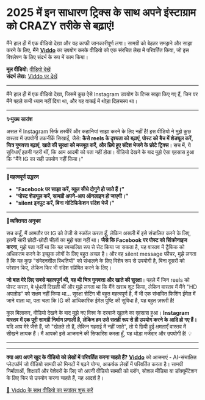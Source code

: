 # 2025 में इन साधारण ट्रिक्स के साथ अपने इंस्टाग्राम को CRAZY तरीके से बढ़ाएं!

मैंने हाल ही में एक वीडियो देखा और यह काफी जानकारीपूर्ण लगा। सामग्री को बेहतर समझने और साझा करने के लिए, मैंने **[Viddo](https://viddo.pro/)** का उपयोग करके वीडियो को एक संरचित लेख में परिवर्तित किया, जो इस विश्लेषण के लिए संदर्भ के रूप में काम किया।

**मूल वीडियो:** [वीडियो देखें](https://www.youtube.com/watch?v=BzQgV2x-cxY)  
**संदर्भ लेख:** [Viddo पर देखें](https://viddo.pro/zh/video-result/c85437dd-6263-42b4-b6f7-bf3afaf11d28)

---

मैंने हाल ही में एक वीडियो देखा, जिसमें कुछ ऐसे Instagram उपयोग के टिप्स साझा किए गए हैं, जिन पर मैंने पहले कभी ध्यान नहीं दिया था, और यह वाकई में थोड़ा दिलचस्प था।

---

**✨मुख्य सारांश**

असल में Instagram सिर्फ तस्वीरें और कहानियां साझा करने के लिए नहीं है! इस वीडियो ने मुझे कुछ वास्तव में उपयोगी तकनीकें सिखाईं, जैसे: **कैसे reels के दृश्यता को बढ़ाएं, पोस्ट को बैच में शेड्यूल करें, चित्र गुणवत्ता बढ़ाएं, खाते की सुरक्षा को मजबूत करें, और छिपे हुए संदेश भेजने के छोटे ट्रिक्स**। सच में, ये सुविधाएँ इतनी गहरी थीं, कि आम आदमी को पता नहीं होता। वीडियो देखने के बाद मुझे ऐसा एहसास हुआ कि "मैंने IG का सही उपयोग नहीं किया।"

---

**📌महत्वपूर्ण उद्धरण**

- **“Facebook पर साझा करें, व्यूज़ सीधे दोगुने हो जाते हैं।”**
- **“पोस्ट शेड्यूल करें, सामग्री अपने-आप ऑनलाइन हो जाएगी।”**
- **“silent इनपुट करें, बिना नोटिफिकेशन संदेश भेजें।”**

---

**💭व्यक्तिगत अनुभव**

सच कहूँ, मैं आमतौर पर IG को तेजी से स्क्रॉल करता हूँ, लेकिन असली में इसे संचालित करने के लिए, इतनी सारी छोटी-छोटी चीज़ों का मुझे पता नहीं था। **जैसे कि Facebook पर पोस्ट को सिंक्रोनाइज करना**, मुझे पता नहीं था कि यह स्वचालित रूप से सेट किया जा सकता है, यह वास्तव में ट्रैफिक को अधिकतम करने के इच्छुक लोगों के लिए बहुत अच्छा है। और वह silent message फीचर, मुझे लगता है कि यह कुछ "संवेदनशील स्थितियों" को संभालने के लिए विशेष रूप से उपयोगी है, बिना दूसरों को परेशान किए, लेकिन फिर भी संदेश संप्रेषित करने के लिए।

**जो बात मेरे लिए सबसे महत्वपूर्ण थी, वह थी चित्र गुणवत्ता और खाते की सुरक्षा**। पहले मैं जिन reels को पोस्ट करता, वे धुंधली दिखती थीं और मुझे लगता था कि मैंने खराब शूट किया, लेकिन वास्तव में मैंने "HD अपलोड" को सक्षम नहीं किया था... सुरक्षा सेटिंग भी बहुत महत्वपूर्ण है, मैं भी एक संभावित फिशिंग ईमेल में जाने वाला था, पता चला कि IG की आधिकारिक ईमेल पुष्टि की सुविधा है, यह बहुत ज़रूरी है!

कुल मिलाकर, वीडियो देखने के बाद मुझे नए विश्व के दरवाजे खुलने का एहसास हुआ। **Instagram वास्तव में एक पूरी सामग्री निर्माण प्रणाली है, लेकिन हम उसे सतही रूप से ही उपयोग करने के आदि हो गए हैं।** यदि आप मेरे जैसे हैं, जो "खेलते तो हैं, लेकिन गहराई में नहीं जाते", तो ये छिपी हुई क्षमताएँ वास्तव में सीखने लायक हैं। मैं आपको इसे आजमाने की सिफारिश करता हूँ, यह थोड़ा मजेदार और उपयोगी है! 💡

---

---

**क्या आप अपने खुद के वीडियो को लेखों में परिवर्तित करना चाहते हैं?** **[Viddo](https://viddo.pro/)** को आजमाएं - AI-संचालित प्लेटफॉर्म जो वीडियो सामग्री को मिनटों में पढ़ने योग्य, आकर्षक लेखों में परिवर्तित करता है। सामग्री निर्माताओं, शिक्षकों और पेशेवरों के लिए जो अपनी वीडियो सामग्री को ब्लॉग, सोशल मीडिया या डॉक्यूमेंटेशन के लिए फिर से उपयोग करना चाहते हैं, यह आदर्श है।

[🚀 Viddo के साथ वीडियो का रूपांतर शुरू करें](https://viddo.pro/)